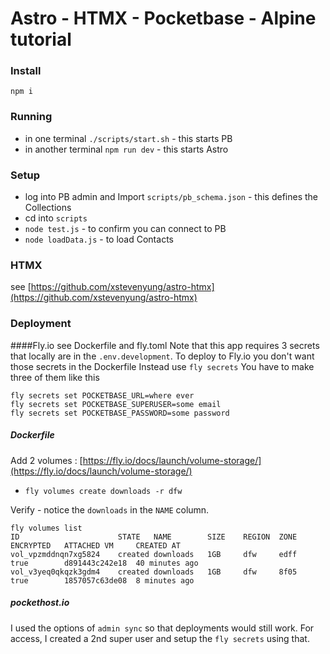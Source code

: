 # Astro - HTMX - Pocketbase - Alpine tutorial

### Install
`npm i`


### Running
* in one terminal `./scripts/start.sh` - this starts PB
* in another terminal `npm run dev` - this starts Astro

### Setup
* log into PB admin and Import `scripts/pb_schema.json` - this defines the Collections
* cd into `scripts`
* `node test.js` - to confirm you can connect to PB
* `node loadData.js` - to load Contacts

### HTMX
see [https://github.com/xstevenyung/astro-htmx](https://github.com/xstevenyung/astro-htmx)

### Deployment
####Fly.io
see Dockerfile and fly.toml
Note that this app requires 3 secrets that locally are in the `.env.development`.
To deploy to Fly.io you don't want those secrets in the Dockerfile
Instead use `fly secrets`
You have to make three of them like this

```
fly secrets set POCKETBASE_URL=where ever
fly secrets set POCKETBASE_SUPERUSER=some email
fly secrets set POCKETBASE_PASSWORD=some password
```

##### Dockerfile

Add 2 volumes : [https://fly.io/docs/launch/volume-storage/](https://fly.io/docs/launch/volume-storage/)
*  `fly volumes create downloads -r dfw`

Verify - notice the `downloads` in the `NAME` column.  
```
fly volumes list        
ID                  	STATE  	NAME     	SIZE	REGION	ZONE	ENCRYPTED	ATTACHED VM   	CREATED AT     
vol_vpzmddnqn7xg5824	created	downloads	1GB 	dfw   	edff	true     	d891443c242e18	40 minutes ago	
vol_v3yeq0qkqzk3gdm4	created	downloads	1GB 	dfw   	8f05	true     	1857057c63de08	8 minutes ago 
```


##### pockethost.io
I used the options of `admin sync` so that deployments would still work.  For access, I created a 2nd super user and setup the
`fly secrets` using that.